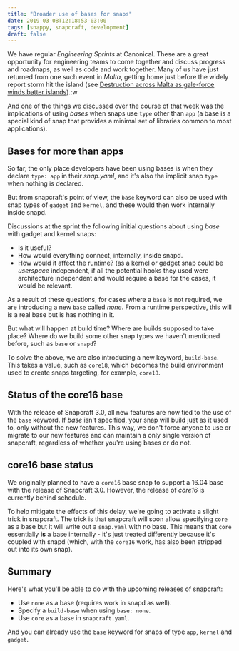 ```yaml
---
title: "Broader use of bases for snaps"
date: 2019-03-08T12:18:53-03:00
tags: [snappy, snapcraft, development]
draft: false
---
```


We have regular *Engineering Sprints* at Canonical. These are a great opportunity for engineering teams to come together and discuss progress and roadmaps, as well as code and work together. Many of us have just returned from one such event in _Malta_, getting home just before the widely report storm hit the island (see [Destruction across Malta as gale-force winds batter islands](https://www.timesofmalta.com/articles/view/20190224/local/gale-force-winds-cause-substantial-damage-but-no-injuries-reported.702795)).:w

And one of the things we discussed over the course of that week was the implications of using *bases* when snaps use `type` other than `app` (a base is a special kind of snap that provides a minimal set of libraries common to most applications).

## Bases for more than apps

So far, the only place developers have been using bases is when they declare `type: app` in their *snap.yaml*, and it's also the implicit snap `type` when nothing is declared.

But from snapcraft's point of view, the `base` keyword can also be used with snap types of `gadget` and `kernel`, and these would then work internally inside snapd. 

Discussions at the sprint the following initial questions about using *base* with gadget and kernel snaps:
- Is it useful?
- How would everything connect, internally, inside snapd.
- How would it affect the runtime? (as a kernel or gadget snap could be _userspace_ independent, if all the potential hooks they used were architecture independent and would require a base for the cases, it would be relevant. 

As a result of these questions, for cases where a `base` is not required, we are introducing a new `base` called _none_. From a runtime perspective, this will is a real base but is has nothing in it.

But what will happen at build time? Where are builds supposed to take place? Where do we build some other snap types we haven't mentioned before, such as `base` or `snapd`?

To solve the above, we are also introducing a new keyword, `build-base`. This takes a value, such as `core18`, which becomes the build environment used to create snaps targeting, for example, `core18`.

## Status of the core16 base

With the release of Snapcraft 3.0, all new features are now tied to the use of the `base` keyword. If *base* isn't specified, your snap will build just as it used to, only without the new features. This way, we don't force anyone to use or migrate to our new features and can maintain a only single version of snapcraft, regardless of whether you're using bases or do not.

## core16 base status 

We originally planned to have a `core16` base snap to support a 16.04 base with the release of Snapcraft 3.0. However, the release of *core16* is currently behind schedule. 

To help mitigate the effects of this delay, we're going to activate a slight trick in snapcraft. The trick is that snapcraft will soon allow specifying `core` as a base but it will write out a `snap.yaml` with no base. This means that `core` essentially **is** a base internally - it's just treated differently because it's coupled with snapd (which, with the `core16` work, has also been stripped out into its own snap).

## Summary

Here's what you'll be able to do with the upcoming releases of snapcraft:
- Use `none` as a base (requires work in snapd as well).
- Specify a `build-base` when using `base: none`.
- Use `core` as a base in `snapcraft.yaml`.

And you can already use the `base` keyword for snaps of type `app`, `kernel` and `gadget`.
